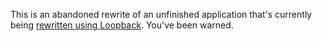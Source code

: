 This is an abandoned rewrite of an unfinished application that's currently being [rewritten using Loopback](https://github.com/bmaupin/loopback-test). You've been warned.
